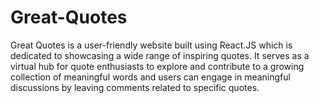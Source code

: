 # Great-Quotes
Great Quotes is a user-friendly website built using React.JS which is dedicated to showcasing a wide range of inspiring quotes. It serves as a virtual hub for quote enthusiasts to explore and contribute to a growing collection of meaningful words and users can engage in meaningful discussions by leaving comments related to specific quotes. 
